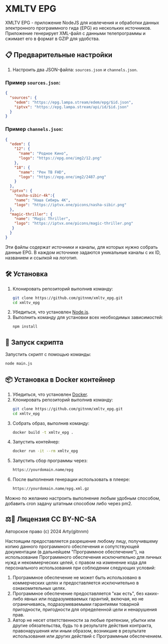 
# XMLTV EPG

XMLTV EPG - приложение NodeJS для извлечения и обработки данных электронного программного гида (EPG) из нескольких источников. Приложение генерирует XML-файл с данными телепрограммы и сжимает его в формат в GZIP для удобства.

## 📋 Предварительные настройки

1. Настроить два JSON-файла: `sources.json` и `channels.json`.

### Пример `sources.json`:
```json
{
  "sources": {
    "edem": "https://epg.lampa.stream/edem/epg/$id.json",
    "iptvx": "https://epg.lampa.stream/api/id/$id.json"
  }
}
```

### Пример `channels.json`:
```json
{
  "edem": {
    "12": {
      "name": "Родное Кино",
      "logo": "https://epg.one/img2/12.png"
    },
    "18": {
      "name": "Рен ТВ FHD",
      "logo": "https://epg.one/img2/2487.png"
    }
  },
  "iptvx": {
    "nasha-sibir-4k":{
    "name": "Наша Сибирь 4K",
    "logo": "https://iptvx.one/picons/nasha-sibir.png"
  },
  "magic-thriller": {
    "name": "Magic Thriller",
    "logo": "https://iptvx.one/picons/magic-thriller.png"
   }
  }
}
```

Эти файлы содержат источники и каналы, для которых нужно собрать данные EPG. В каждом источнике задаются уникальные каналы с их ID, названием и ссылкой на логотип.

## 🛠️ Установка
1. Клонировать репозиторий выполнив команду:
   ```bash
   git clone https://github.com/gitnnm/xmltv_epg.git
   cd xmltv_epg
   ```
2. Убедиться, что установлен [Node.js](https://nodejs.org/).
3. Выполнить команду для установки всех необходимых зависимостей:
   ```bash
   npm install
   ```

## 🚀 Запуск скрипта
   Запустить скрипт с помощью команды:
   ```bash
   node main.js
   ```

## 📦 Установка в Docker контейнер

1. Убедиться, что установлен [Docker](https://www.docker.com/).
2. Клонировать репозиторий выполнив команду:
   ```bash
   git clone https://github.com/gitnnm/xmltv_epg.git
   cd xmltv_epg
   ```
3. Собрать образ, выполнив команду:
   ```bash
   docker build -t xmltv_epg .
   ```
4. Запустить контейнер:
   ```bash
   docker run -it --rm xmltv_epg
   ```
5. Запустить сбор программы через:
   ```bash
   https://yourdomain.name/epg
   ```
6. После выполнения генерации использовать в плеере:
   ```bash
   https://yourdomain.name/epg.xml.gz
   ```
Можно по желанию настроить выполнение любым удобным способом, добавить cron задачу штатным способом либо через pm2.
## ⚖️📜 Лицензия CC BY-NC-SA

Авторское право (c) 2024 Arty(gitnnm)

Настоящим предоставляется разрешение любому лицу, получившему копию данного программного обеспечения и сопутствующей документации (в дальнейшем "Программное обеспечение"), на использование Программного обеспечения исключительно для личных нужд и некоммерческих целей, с правом на изменение кода для персонального использования при соблюдении следующих условий:

1. Программное обеспечение не может быть использовано в коммерческих целях и предоставляется исключительно в ознакомительных целях.
2. Программное обеспечение предоставляется "как есть", без каких-либо явных или подразумеваемых гарантий, включая, но не ограничиваясь, подразумеваемыми гарантиями товарной пригодности, пригодности для определенной цели и ненарушения прав.
3. Автор не несет ответственности за любые претензии, убытки или другие обязательства, будь то в результате действия контракта, правонарушения или иным образом, возникшие в результате использования или других действий с Программным обеспечением.


